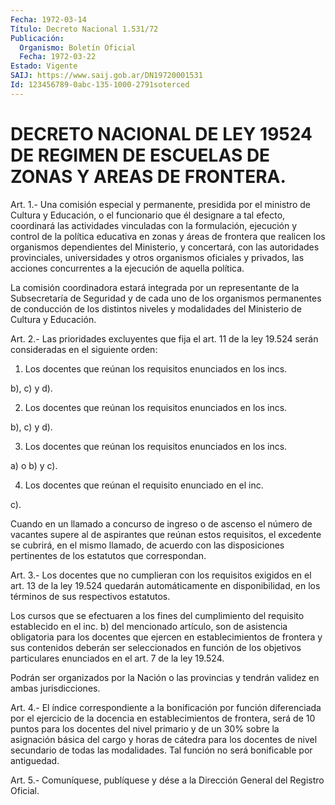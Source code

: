 ```yaml
---
Fecha: 1972-03-14
Título: Decreto Nacional 1.531/72
Publicación:
  Organismo: Boletín Oficial
  Fecha: 1972-03-22
Estado: Vigente
SAIJ: https://www.saij.gob.ar/DN19720001531
Id: 123456789-0abc-135-1000-2791soterced
---
```

# DECRETO NACIONAL DE LEY 19524 DE REGIMEN DE ESCUELAS DE ZONAS Y AREAS DE FRONTERA.

<a id="1"></a>
Art.  1.- Una comisión especial y permanente, presidida por el ministro de  Cultura y Educación, o el funcionario que él designare a  tal  efecto,   coordinará  las  actividades  vinculadas  con  la formulación, ejecución  y control de la política educativa en zonas y áreas de frontera que realicen  los  organismos  dependientes del Ministerio,    y  concertará,  con  las  autoridades  provinciales, universidades  y    otros  organismos  oficiales  y  privados,  las acciones concurrentes  a  la  ejecución  de  aquella política.

La comisión coordinadora estará integrada por  un  representante de la  Subsecretaría  de  Seguridad  y  de  cada uno de los organismos permanentes de conducción de los distintos  niveles  y  modalidades del Ministerio de Cultura y Educación.

<a id="2"></a>
Art. 2.- Las prioridades excluyentes que fija el art. 11 de la ley  19.524    serán  consideradas  en  el  siguiente  orden:

1. Los docentes  que  reúnan los requisitos enunciados en los incs.

b), c) y d).

2. Los docentes que reúnan  los  requisitos enunciados en los incs.

b), c) y d).

3. Los docentes que reúnan los requisitos  enunciados  en los incs.

a) o b) y c).

4.  Los  docentes  que  reúnan  el  requisito enunciado en el  inc.

c).

Cuando en un llamado a concurso de ingreso  o  de ascenso el número de  vacantes  supere al de aspirantes que reúnan estos  requisitos, el excedente se  cubrirá,  en  el mismo llamado, de acuerdo con las disposiciones  pertinentes  de  los   estatutos  que  correspondan.

<a id="3"></a>
Art.  3.-  Los  docentes  que no cumplieran con los requisitos exigidos en el art. 13 de la ley  19.524  quedarán  automáticamente en  disponibilidad,  en los términos de sus respectivos  estatutos.

Los cursos que se efectuaren  a  los  fines  del  cumplimiento  del requisito  establecido  en  el inc. b) del mencionado artículo, son de  asistencia  obligatoria  para   los  docentes  que  ejercen  en establecimientos  de  frontera  y  sus  contenidos    deberán   ser seleccionados  en  función de los objetivos particulares enunciados en el art. 7 de la ley 19.524.

Podrán ser organizados  por  la  Nación  o las provincias y tendrán validez en ambas jurisdicciones.

<a id="4"></a>
Art.  4.-  El  índice  correspondiente  a  la bonificación por función diferenciada por el ejercicio de la docencia en establecimientos de frontera, será de 10 puntos para  los  docentes del  nivel  primario  y  de  un  30% sobre la asignación básica del cargo y horas de cátedra para los  docentes  de nivel secundario de todas  las  modalidades.  Tal  función  no  será  bonificable   por antiguedad.

<a id="5"></a>
Art. 5.- Comuníquese, publíquese y dése a la Dirección General del Registro Oficial.
